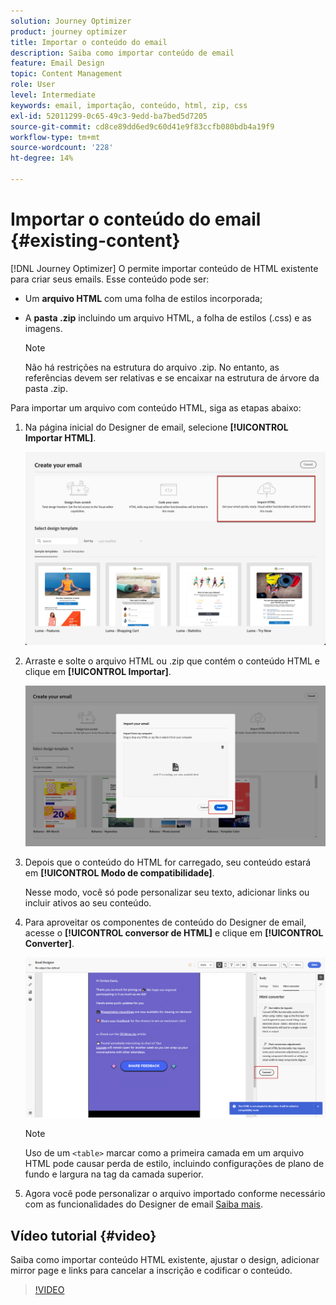 ```yaml
---
solution: Journey Optimizer
product: journey optimizer
title: Importar o conteúdo do email
description: Saiba como importar conteúdo de email
feature: Email Design
topic: Content Management
role: User
level: Intermediate
keywords: email, importação, conteúdo, html, zip, css
exl-id: 52011299-0c65-49c3-9edd-ba7bed5d7205
source-git-commit: cd8ce89dd6ed9c60d41e9f83ccfb080bdb4a19f9
workflow-type: tm+mt
source-wordcount: '228'
ht-degree: 14%

---
```


# Importar o conteúdo do email {#existing-content}

[!DNL Journey Optimizer] O permite importar conteúdo de HTML existente para criar seus emails. Esse conteúdo pode ser:

* Um **arquivo HTML** com uma folha de estilos incorporada;
* A **pasta .zip** incluindo um arquivo HTML, a folha de estilos (.css) e as imagens.

  >[!NOTE]
  >
  >Não há restrições na estrutura do arquivo .zip. No entanto, as referências devem ser relativas e se encaixar na estrutura de árvore da pasta .zip.

Para importar um arquivo com conteúdo HTML, siga as etapas abaixo:

1. Na página inicial do Designer de email, selecione **[!UICONTROL Importar HTML]**.

   ![](assets/import-html_2.png)

1. Arraste e solte o arquivo HTML ou .zip que contém o conteúdo HTML e clique em **[!UICONTROL Importar]**.

   ![](assets/html-imported_2.png)

1. Depois que o conteúdo do HTML for carregado, seu conteúdo estará em **[!UICONTROL Modo de compatibilidade]**.

   Nesse modo, você só pode personalizar seu texto, adicionar links ou incluir ativos ao seu conteúdo.

1. Para aproveitar os componentes de conteúdo do Designer de email, acesse o **[!UICONTROL conversor de HTML]** e clique em **[!UICONTROL Converter]**.

   ![](assets/html-imported.png)

   >[!NOTE]
   >
   > Uso de um `<table>` marcar como a primeira camada em um arquivo HTML pode causar perda de estilo, incluindo configurações de plano de fundo e largura na tag da camada superior.

1. Agora você pode personalizar o arquivo importado conforme necessário com as funcionalidades do Designer de email [Saiba mais](content-from-scratch.md).

## Vídeo tutorial {#video}

Saiba como importar conteúdo HTML existente, ajustar o design, adicionar mirror page e links para cancelar a inscrição e codificar o conteúdo.

>[!VIDEO](https://video.tv.adobe.com/v/334102?quality=12)
